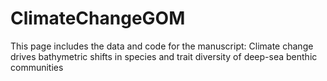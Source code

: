 # ClimateChangeGOM
This page includes the data and code for the manuscript: Climate change drives bathymetric shifts in species and trait diversity of deep-sea benthic communities 
